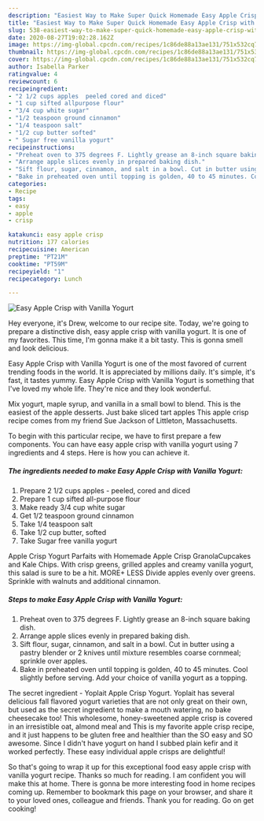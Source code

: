 ```yaml
---
description: "Easiest Way to Make Super Quick Homemade Easy Apple Crisp with Vanilla Yogurt"
title: "Easiest Way to Make Super Quick Homemade Easy Apple Crisp with Vanilla Yogurt"
slug: 538-easiest-way-to-make-super-quick-homemade-easy-apple-crisp-with-vanilla-yogurt
date: 2020-08-27T19:02:28.162Z
image: https://img-global.cpcdn.com/recipes/1c86de88a13ae131/751x532cq70/easy-apple-crisp-with-vanilla-yogurt-recipe-main-photo.jpg
thumbnail: https://img-global.cpcdn.com/recipes/1c86de88a13ae131/751x532cq70/easy-apple-crisp-with-vanilla-yogurt-recipe-main-photo.jpg
cover: https://img-global.cpcdn.com/recipes/1c86de88a13ae131/751x532cq70/easy-apple-crisp-with-vanilla-yogurt-recipe-main-photo.jpg
author: Isabella Parker
ratingvalue: 4
reviewcount: 6
recipeingredient:
- "2 1/2 cups apples  peeled cored and diced"
- "1 cup sifted allpurpose flour"
- "3/4 cup white sugar"
- "1/2 teaspoon ground cinnamon"
- "1/4 teaspoon salt"
- "1/2 cup butter softed"
- " Sugar free vanilla yogurt"
recipeinstructions:
- "Preheat oven to 375 degrees F. Lightly grease an 8-inch square baking dish."
- "Arrange apple slices evenly in prepared baking dish."
- "Sift flour, sugar, cinnamon, and salt in a bowl. Cut in butter using a pastry blender or 2 knives until mixture resembles coarse cornmeal; sprinkle over apples."
- "Bake in preheated oven until topping is golden, 40 to 45 minutes. Cool slightly before serving. Add your choice of vanilla yogurt as a topping."
categories:
- Recipe
tags:
- easy
- apple
- crisp

katakunci: easy apple crisp 
nutrition: 177 calories
recipecuisine: American
preptime: "PT21M"
cooktime: "PT59M"
recipeyield: "1"
recipecategory: Lunch

---
```



![Easy Apple Crisp with Vanilla Yogurt](https://img-global.cpcdn.com/recipes/1c86de88a13ae131/751x532cq70/easy-apple-crisp-with-vanilla-yogurt-recipe-main-photo.jpg)

Hey everyone, it's Drew, welcome to our recipe site. Today, we're going to prepare a distinctive dish, easy apple crisp with vanilla yogurt. It is one of my favorites. This time, I'm gonna make it a bit tasty. This is gonna smell and look delicious.

Easy Apple Crisp with Vanilla Yogurt is one of the most favored of current trending foods in the world. It is appreciated by millions daily. It's simple, it's fast, it tastes yummy. Easy Apple Crisp with Vanilla Yogurt is something that I've loved my whole life. They're nice and they look wonderful.

Mix yogurt, maple syrup, and vanilla in a small bowl to blend. This is the easiest of the apple desserts. Just bake sliced tart apples This apple crisp recipe comes from my friend Sue Jackson of Littleton, Massachusetts.


To begin with this particular recipe, we have to first prepare a few components. You can have easy apple crisp with vanilla yogurt using 7 ingredients and 4 steps. Here is how you can achieve it.

##### The ingredients needed to make Easy Apple Crisp with Vanilla Yogurt:

1. Prepare 2 1/2 cups apples - peeled, cored and diced
1. Prepare 1 cup sifted all-purpose flour
1. Make ready 3/4 cup white sugar
1. Get 1/2 teaspoon ground cinnamon
1. Take 1/4 teaspoon salt
1. Take 1/2 cup butter, softed
1. Take  Sugar free vanilla yogurt


Apple Crisp Yogurt Parfaits with Homemade Apple Crisp GranolaCupcakes and Kale Chips. With crisp greens, grilled apples and creamy vanilla yogurt, this salad is sure to be a hit. MORE+ LESS Divide apples evenly over greens. Sprinkle with walnuts and additional cinnamon. 

##### Steps to make Easy Apple Crisp with Vanilla Yogurt:

1. Preheat oven to 375 degrees F. Lightly grease an 8-inch square baking dish.
1. Arrange apple slices evenly in prepared baking dish.
1. Sift flour, sugar, cinnamon, and salt in a bowl. Cut in butter using a pastry blender or 2 knives until mixture resembles coarse cornmeal; sprinkle over apples.
1. Bake in preheated oven until topping is golden, 40 to 45 minutes. Cool slightly before serving. Add your choice of vanilla yogurt as a topping.


The secret ingredient - Yoplait Apple Crisp Yogurt. Yoplait has several delicious fall flavored yogurt varieties that are not only great on their own, but used as the secret ingredient to make a mouth watering, no bake cheesecake too! This wholesome, honey-sweetened apple crisp is covered in an irresistible oat, almond meal and This is my favorite apple crisp recipe, and it just happens to be gluten free and healthier than the SO easy and SO awesome. Since I didn&#39;t have yogurt on hand I subbed plain kefir and it worked perfectly. These easy individual apple crisps are delightful! 

So that's going to wrap it up for this exceptional food easy apple crisp with vanilla yogurt recipe. Thanks so much for reading. I am confident you will make this at home. There is gonna be more interesting food in home recipes coming up. Remember to bookmark this page on your browser, and share it to your loved ones, colleague and friends. Thank you for reading. Go on get cooking!
